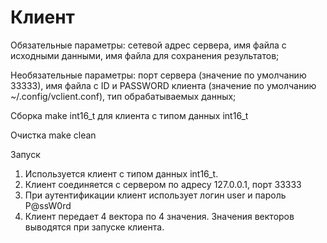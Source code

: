 # Клиент

Обязательные параметры:
сетевой адрес сервера,
имя файла с исходными данными,
имя файла для сохранения результатов;

Необязательные параметры:
порт сервера (значение по умолчанию 33333),
имя файла с ID и PASSWORD клиента (значение по умолчанию ~/.config/vclient.conf),
тип обрабатываемых данных;

Сборка
make int16_t для клиента с типом данных int16_t

Очистка
make clean

Запуск
1. Используется клиент с типом данных int16_t.
2. Клиент соединяется с сервером по адресу 127.0.0.1, порт 33333
3. При аутентификации клиент использует логин user и пароль P@ssW0rd
4. Клиент передает 4 вектора по 4 значения. Значения векторов выводятся при запуске клиента.
